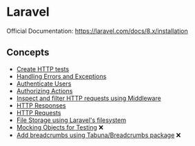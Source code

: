 # Laravel

Official Documentation: https://laravel.com/docs/8.x/installation

## Concepts

- [Create HTTP tests](http-test.md)
- [Handling Errors and Exceptions](error-handling.md)
- [Authenticate Users](authentication.md)
- [Authorizing Actions](authorization.md)
- [Inspect and filter HTTP requests using Middleware](middleware.md)
- [HTTP Responses](http-response.md)
- [HTTP Requests](http-request.md)
- [File Storage using Laravel's filesystem](file-storage.md)
- [Mocking Objects for Testing](mocking.md) :x:
- [Add breadcrumbs using Tabuna/Breadcrumbs package](tabuna-breadcrumbs.md) :x:
